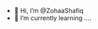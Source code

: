 - 👋 Hi, I’m @ZohaaShafiq
- 🌱 I’m currently learning ....
  

<!---
ZohaaShafiq/ZohaaShafiq is a ✨ special ✨ repository because its `README.md` (this file) appears on your GitHub profile.
You can click the Preview link to take a look at your changes.
--->
